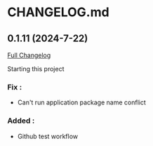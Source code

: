 # CHANGELOG.md

## 0.1.11 (2024-7-22)

[Full Changelog](https://github.com/izzalDev/izlearn/compare/v1.0.1...v1.0.2)

Starting this project

### **Fix :**

- Can't run application package name conflict

### **Added :**

- Github test workflow
